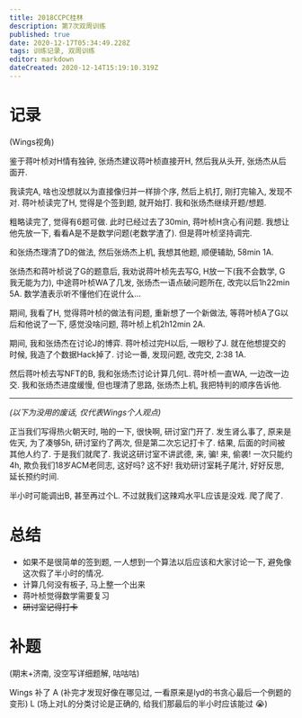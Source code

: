 ```yaml
---
title: 2018CCPC桂林
description: 第7次双周训练
published: true
date: 2020-12-17T05:34:49.228Z
tags: 训练记录, 双周训练
editor: markdown
dateCreated: 2020-12-14T15:19:10.319Z
---
```


# 记录
(Wings视角)

鉴于蒋叶桢对H情有独钟, 张炀杰建议蒋叶桢直接开H, 然后我从头开, 张炀杰从后面开.

我读完A, 啥也没想就以为直接像归并一样排个序, 然后上机打, 刚打完输入, 发现不对. 蒋叶桢读完了H, 觉得是个签到题, 就开始打. 我和张炀杰继续开题/想题.

粗略读完了, 觉得有6题可做. 此时已经过去了30min, 蒋叶桢H贪心有问题. 我想让他先放一下, 看看A是不是数学问题(老数学渣了). 但是蒋叶桢坚持调完.

和张炀杰理清了D的做法, 然后张炀杰上机, 我想其他题, 顺便辅助, 58min 1A.

张炀杰和蒋叶桢说了G的题意后, 我劝说蒋叶桢先去写G, H放一下(我不会数学, G我无能为力), 中途蒋叶桢WA了几发, 张炀杰一语点破问题所在, 改完以后1h22min 5A. 数学渣表示听不懂他们在说什么...

期间, 我看了H, 觉得蒋叶桢的做法有问题, 重新想了一个新做法, 等蒋叶桢A了G以后和他说了一下, 感觉没啥问题, 蒋叶桢上机2h12min 2A.

期间, 我和张炀杰在讨论J的博弈. 蒋叶桢过完H以后, 一眼秒了J. 就在他想提交的时候, 我造了个数据Hack掉了. 讨论一番, 发现问题, 改完交, 2:38 1A.

然后蒋叶桢去写NFT的B, 我和张炀杰讨论计算几何L. 蒋叶桢一直WA, 一边改一边交. 我和张炀杰进度缓慢, 但也理清了思路, 张炀杰上机, 我把特判的顺序告诉他.

----
*(以下为没用的废话, 仅代表Wings个人观点)*

正当我们写得热火朝天时, 啪的一下, 很快啊, 研讨室门开了. 发生肾么事了, 原来是佐天, 为了凑够5h, 研讨室约了两次, 但是第二次忘记打卡了. 结果, 后面的时间被其他人约了. 于是我们就爬了. 我说这研讨室不讲武德, 来, 骗! 来, 偷袭! 一次只能约4h, 欺负我们18岁ACM老同志, 这好吗? 这不好! 我劝研讨室耗子尾汁, 好好反思, 延长预约时间.

半小时可能调出B, 甚至再过个L. 不过就我们这辣鸡水平L应该是没戏. 爬了爬了.

# 总结

- 如果不是很简单的签到题, 一人想到一个算法以后应该和大家讨论一下, 避免像这次假了半小时的情况.
- 计算几何没有板子, 马上整一个出来
- 蒋叶桢觉得数学需要复习
- ~~研讨室记得打卡~~

# 补题
(期末+济南, 没空写详细题解, 咕咕咕)

Wings 补了
A (补完才发现好像在哪见过, 一看原来是lyd的书贪心最后一个例题的变形) 
L (场上对L的分类讨论是正确的, 给我们那最后的半小时应该能过 😭)